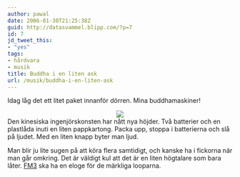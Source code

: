 ```yaml
---
author: pawal
date: 2006-01-30T21:25:38Z
guid: http://datasvammel.blipp.com/?p=7
id: 7
jd_tweet_this:
- "yes"
tags:
- hårdvara
- musik
title: Buddha i en liten ask
url: /musik/buddha-i-en-liten-ask
---
```


Idag låg det ett litet paket innanför dörren. Mina buddhamaskiner!
<div align="center"><img src="https://blipp.com/pawal/diary/pic200601302120.jpg" /></div>
Den kinesiska ingenjörskonsten har nått nya höjder. Två batterier och
en plastlåda inuti en liten pappkartong. Packa upp, stoppa i
batterierna och slå på ljudet. Med en liten knapp byter man ljud.

Man blir ju lite sugen på att köra flera samtidigt, och kanske ha i
fickorna när man går omkring. Det är väldigt kul att det är en liten
högtalare som bara låter. <a href="http://www.fm3.com.cn/">FM3</a> ska
ha en eloge för de märkliga looparna.
